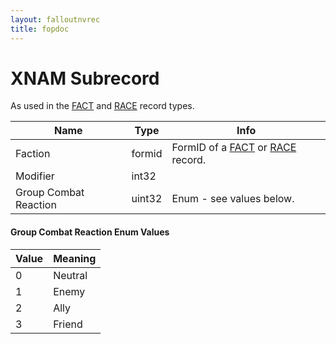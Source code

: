 ```yaml
---
layout: falloutnvrec
title: fopdoc
---
```

XNAM Subrecord
==========

As used in the [FACT](../FACT.md) and [RACE](../RACE.md) record types.

Name | Type | Info
-----|------|-----
Faction | formid | FormID of a [FACT](../FACT.md) or [RACE](../RACE.md) record.
Modifier | int32 |
Group Combat Reaction | uint32 | Enum - see values below.
 
#### Group Combat Reaction Enum Values

Value | Meaning
------|--------
0 | Neutral
1 | Enemy
2 | Ally
3 | Friend
